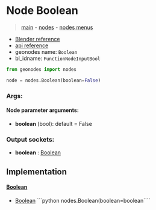 # Node Boolean

> [main](../structure.md) - [nodes](nodes.md) - [nodes menus](nodes_menus.md)

- [Blender reference](https://docs.blender.org/manual/en/latest/modeling/geometry_nodes/input/boolean.html)
- [api reference](https://docs.blender.org/api/current/bpy.types.FunctionNodeInputBool.html)
- geonodes name: `Boolean`
- bl_idname: `FunctionNodeInputBool`

```python
from geonodes import nodes

node = nodes.Boolean(boolean=False)
```

### Args:

#### Node parameter arguments:

- **boolean** (bool): default = False

### Output sockets:

- **boolean** : [Boolean](Boolean.md)

## Implementation

#### [Boolean](Boolean.md)

 - [Boolean](Boolean.md#Boolean-classmethod) ```python nodes.Boolean(boolean=boolean````
